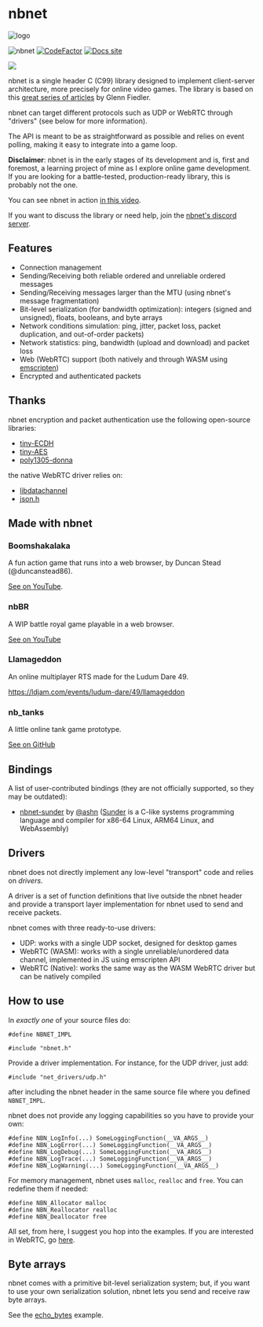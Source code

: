 # nbnet

![logo](logo/logo.png "Logo")

![nbnet](https://github.com/nathhB/nbnet/actions/workflows/nbnet.yml/badge.svg)
[![CodeFactor](https://www.codefactor.io/repository/github/nathhb/nbnet/badge/master)](https://www.codefactor.io/repository/github/nathhb/nbnet/overview/master)
[![Docs site](https://img.shields.io/badge/docs-GitHub_Pages-blue)](https://nathhb.github.io/nbnet)

[![](https://dcbadge.vercel.app/api/server/P9N7fy677D)](https://discord.gg/P9N7fy677D)

nbnet is a single header C (C99) library designed to implement client-server architecture, more precisely for online video games. The library is based on this [great series of articles](https://gafferongames.com/) by Glenn Fiedler.

nbnet can target different protocols such as UDP or WebRTC through "drivers" (see below for more information).

The API is meant to be as straightforward as possible and relies on event polling, making it easy to integrate into a game loop.

**Disclaimer**: nbnet is in the early stages of its development and is, first and foremost, a learning project of mine as I explore online game development. If you are looking for a battle-tested, production-ready library, this is probably not the one.

You can see nbnet in action [in this video](https://www.youtube.com/watch?v=BJl_XN3QJhQ&ab_channel=NathanBIAGINI).

If you want to discuss the library or need help, join the [nbnet's discord server](https://discord.gg/esR8FSyPnF).

## Features

- Connection management
- Sending/Receiving both reliable ordered and unreliable ordered messages
- Sending/Receiving messages larger than the MTU (using nbnet's message fragmentation)
- Bit-level serialization (for bandwidth optimization): integers (signed and unsigned), floats, booleans, and byte arrays
- Network conditions simulation: ping, jitter, packet loss, packet duplication, and out-of-order packets)
- Network statistics: ping, bandwidth (upload and download) and packet loss
- Web (WebRTC) support (both natively and through WASM using [emscripten](https://emscripten.org/docs/introducing_emscripten/about_emscripten.html))
- Encrypted and authenticated packets

## Thanks

nbnet encryption and packet authentication use the following open-source libraries:

- [tiny-ECDH](https://github.com/kokke/tiny-ECDH-c)
- [tiny-AES](https://github.com/kokke/tiny-AES-c)
- [poly1305-donna](https://github.com/floodyberry/poly1305-donna)

the native WebRTC driver relies on:

- [libdatachannel](https://github.com/paullouisageneau/libdatachannel)
- [json.h](https://github.com/sheredom/json.h)

## Made with nbnet

### Boomshakalaka

A fun action game that runs into a web browser, by Duncan Stead (@duncanstead86).

[See on YouTube](https://www.youtube.com/watch?v=SJHvXV03uwQ).

### nbBR

A WIP battle royal game playable in a web browser.

[See on YouTube](https://youtube.com/playlist?list=PLgcJGzE_fX4criMxQAw3pm24RQYMYRLEI)

### Llamageddon

An online multiplayer RTS made for the Ludum Dare 49.

https://ldjam.com/events/ludum-dare/49/llamageddon

### nb_tanks

A little online tank game prototype.

[See on GitHub](https://github.com/nathhB/nb_tanks)

## Bindings

A list of user-contributed bindings (they are not officially supported, so they may be outdated):

- [nbnet-sunder](https://github.com/ashn-dot-dev/nbnet-sunder) by [@ashn](https://github.com/ashn-dot-dev) ([Sunder](https://github.com/ashn-dot-dev/sunder) is a C-like systems programming language and compiler for x86-64 Linux, ARM64 Linux, and WebAssembly)

## Drivers

nbnet does not directly implement any low-level "transport" code and relies on *drivers*.

A driver is a set of function definitions that live outside the nbnet header and provide a transport layer implementation for nbnet used to send and receive packets.

nbnet comes with three ready-to-use drivers:

- UDP: works with a single UDP socket, designed for desktop games
- WebRTC (WASM): works with a single unreliable/unordered data channel, implemented in JS using emscripten API
- WebRTC (Native): works the same way as the WASM WebRTC driver but can be natively compiled 

## How to use

In *exactly one* of your source files do:

```
#define NBNET_IMPL

#include "nbnet.h"
```

Provide a driver implementation. For instance, for the UDP driver, just add:

```
#include "net_drivers/udp.h"
```

after including the nbnet header in the same source file where you defined `NBNET_IMPL`.

nbnet does not provide any logging capabilities so you have to provide your own:

```
#define NBN_LogInfo(...) SomeLoggingFunction(__VA_ARGS__)
#define NBN_LogError(...) SomeLoggingFunction(__VA_ARGS__)
#define NBN_LogDebug(...) SomeLoggingFunction(__VA_ARGS__)
#define NBN_LogTrace(...) SomeLoggingFunction(__VA_ARGS__)
#define NBN_LogWarning(...) SomeLoggingFunction(__VA_ARGS__)
```

For memory management, nbnet uses `malloc`, `realloc` and `free`. You can redefine them if needed:

```
#define NBN_Allocator malloc
#define NBN_Reallocator realloc
#define NBN_Deallocator free
```

All set, from here, I suggest you hop into the examples. If you are interested in WebRTC, go [here](WEBRTC.md).

## Byte arrays

nbnet comes with a primitive bit-level serialization system; but, if you want to use your own serialization solution, nbnet lets you send and receive raw byte arrays.

See the [echo_bytes](https://github.com/nathhB/nbnet/tree/master/examples/echo_bytes) example.
